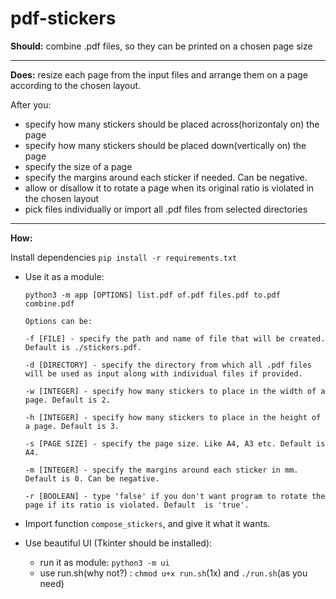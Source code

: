 # pdf-stickers

**Should:** combine .pdf files, so they can be printed on a chosen page size

---

**Does:** resize each page from the input files and arrange them on a page according to the chosen layout.

After you:
- specify how many stickers should be placed across(horizontaly on) the page
- specify how many stickers should be placed down(vertically on) the page
- specify the size of a page
- specify the margins around each sticker if needed. Can be negative.
- allow or disallow it to rotate a page when its original ratio is violated in the chosen layout
- pick files individually or import all .pdf files from selected directories

---

**How:**

Install dependencies `pip install -r requirements.txt`

- Use it as a module:

    `python3 -m app [OPTIONS] list.pdf of.pdf files.pdf to.pdf combine.pdf`
    
    `Options can be:`

    `-f [FILE] - specify the path and name of file that will be created. Default is ./stickers.pdf.`

    `-d [DIRECTORY] - specify the directory from which all .pdf files will be used as input along with individual files
    if provided.`

    `-w [INTEGER] - specify how many stickers to place in the width of a page. Default is 2.`

    `-h [INTEGER] - specify how many stickers to place in the height of a page. Default is 3.`
    
    `-s [PAGE SIZE] - specify the page size. Like A4, A3 etc. Default is A4.`

    `-m [INTEGER] - specify the margins around each sticker in mm. Default is 0. Can be negative.`

    `-r [BOOLEAN] - type 'false' if you don't want program to rotate the page if its ratio is violated. Default 
    is 'true'.`


- Import function `compose_stickers`, and give it what it wants.


- Use beautiful UI (Tkinter should be installed):
    - run it as module: `python3 -m ui`
    - use run.sh(why not?) : `chmod u+x run.sh`(1x) and `./run.sh`(as you need)